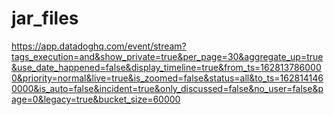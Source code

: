 # jar_files


https://app.datadoghq.com/event/stream?tags_execution=and&show_private=true&per_page=30&aggregate_up=true&use_date_happened=false&display_timeline=true&from_ts=1628137860000&priority=normal&live=true&is_zoomed=false&status=all&to_ts=1628141460000&is_auto=false&incident=true&only_discussed=false&no_user=false&page=0&legacy=true&bucket_size=60000
